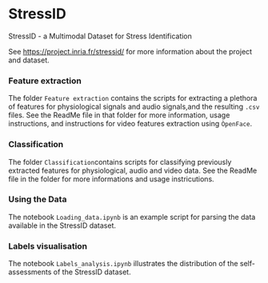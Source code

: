 # StressID
StressID - a Multimodal Dataset for Stress Identification

See https://project.inria.fr/stressid/ for more information about the project and dataset.

### Feature extraction

The folder ```Feature extraction``` contains the scripts for extracting a plethora of features for physiological signals and audio signals,and the resulting ```.csv``` files. 
See the ReadMe file in that folder for more information, usage instructions, and instructions for video features extraction using ```ÒpenFace```.

### Classification

The folder ```Classification```contains scripts for classifying previously extracted features for physiological, audio and video data. 
See the ReadMe file in the folder for more informations and usage instricutions. 

### Using the Data

The notebook ```Loading_data.ipynb``` is an example script for parsing the data available in the StressID dataset.

### Labels visualisation 

The notebook ```Labels_analysis.ipynb``` illustrates the distribution of the self-assessments of the StressID dataset.
